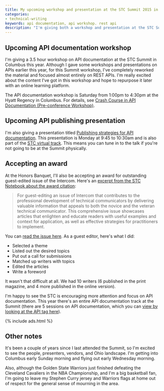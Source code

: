 ```yaml
---
title: My upcoming workshop and presentation at the STC Summit 2015 in Columbus, Ohio
categories:
- technical-writing
keywords: api documentation, api workshop. rest api
description: "I'm giving both a workshop and presentation at the STC Summit in Columbus, Ohio. I'm also receiving an award for oustanding guest-edited issue of the Intercom."
---
```


## Upcoming API documentation workshop

I'm giving a 3.5 hour workshop on API documentation at the STC Summit in Columbus this year. Although I gave some workshops and presentations on APIs earlier this year, for this Summit workshop, I've completely reworked the material and focused almost entirely on REST APIs. I'm really excited about the content I've got in this workshop and hope to repurpose it later with an online learning platform.

The API documentation workshop is Saturday from 1:00pm to 4:30pm at the Hyatt Regency in Columbus. For details, see [Crash Course in API Documentation (Pre-conference Workshop)](http://lanyrd.com/2015/stc15/sdhdyb/).

## Upcoming API publishing presentation

I'm also giving a presentation titled [Publishing strategies for API documentation](http://lanyrd.com/2015/stc15/sdhdkt/). This presentation is Monday at 9:45 to 10:30am and is also part of the [STC virtual track](http://summit.stc.org/virtual-track/). This means you can tune in to the talk if you're not going to be at the Summit physically.

## Accepting an award

At the Honors Banquet, I'll also be accepting an award for outstanding guest-edited issue of the Intercom. Here's an [excerpt from the STC Notebook about the award citation](http://notebook.stc.org/recognition-tuesday-intercom-awards/):

>For guest-editing an issue of Intercom that contributes to the professional development of technical communicators by delivering valuable information that appeals to both the novice and the veteran technical communicator. This comprehensive issue showcases articles that enlighten and educate readers with useful examples and context for application, as well as effective strategies for practitioners to implement.

You can [read the issue here](https://idratherbewriting.com/2014/09/10/stc-intercom-issue-entirely-dedicated-to-api-documentation/). As a guest editor, here's what I did:

* Selected a theme
* Listed out the desired topics
* Put out a call for submissions
* Matched up writers with topics
* Edited the articles
* Write a foreword

It wasn't that difficult at all. We had 10 writers (6 published in the print magazine, and 4 more published in the online version).

I'm happy to see the STC is encouraging more attention and focus on API documentation. This year there's an entire API documentation track at the Summit (there are 5 sessions on API documentation, which you can [view by looking at the API tag here](http://lanyrd.com/2015/stc15/jun-22/on/api/)).

{% include ads.html %}

## Other notes

It's been a couple of years since I last attended the Summit, so I'm excited to see the people, presenters, vendors, and Ohio landscape. I'm getting into Columbus early Sunday morning and flying out early Wednesday morning.

Also, although the Golden State Warriors just finished defeating the Cleveland Cavaliers in the NBA Championship, and I'm a big basketball fan, I'm going to leave my Stephen Curry jersey and Warriors flags at home out of respect for the general sense of mourning in the area.
